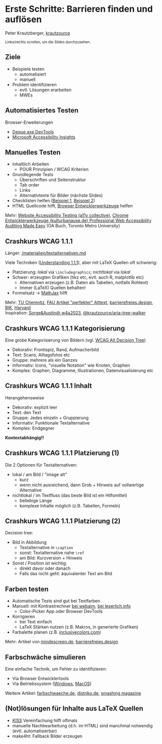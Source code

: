 # Erste Schritte: Barrieren finden und auflösen

Peter Krautzberger, [krautzource](https://krautzource.com)

<small>Links/rechts scrollen, um die Slides durchzusehen.</small>

## Ziele

- Beispiele testen
  - automatisiert
  - manuell
- Problem identifizieren
  - evtl. Lösungen erarbeiten
  - MWEs

## Automatisiertes Testen

Browser-Erweiterungen

- [Deque axe DevTools](https://www.deque.com/axe/devtools/)
- [Microsoft Accessibility Insights](https://accessibilityinsights.io/downloads/)

## Manuelles Testen

- Inhaltlich Arbeiten
  - POUR Prinzipien / WCAG Kriterien
- Grundlegende Tests
  - Überschriften und Seitenstruktur
  - Tab order
  - Links
  - Alternativtexte für Bilder (nächste Slides)
- Checklisten helfen ([Beispiel 1](https://www.webaccessibilitychecklist.com/), [Beispiel 2](https://www.a11y-collective.com/blog/accessibility-checklist/))
- HTML Quellcode hilft, [Browser Entwicklerwerkzeuge](https://de.wikipedia.org/wiki/Entwicklerwerkzeuge_in_Webbrowsern) helfen 
  
Mehr: [Website Accessibility Testing (a11y collective)](https://www.a11y-collective.com/blog/how-to-check-web-accessibility/), [Chrome Entwicklerwerkzeuge (kulturbanause.de)](https://kulturbanause.de/blog/die-chrome-entwicklertools-devtools-fuer-designer-und-einsteiger/),[Professional Web Accessibility Auditing Made Easy](https://pressbooks.library.torontomu.ca/pwaa/) (OA Buch, Toronto Metro University)


##  Crashkurs WCAG 1.1.1

Länger: [/materialien/textalternativen.md](https://github.com/krautzource/workshop-augsburg-2025/tree/main/materialien/textalternativen.md)

Viele Techniken ([Understanding 1.1.1](https://www.w3.org/WAI/WCAG22/Understanding/non-text-content.html)), aber mit LaTeX Quellen oft schwierig:
- Platzierung: *lokal* via `\includegraphics`; *nichtlokal* via *lokal* 
- Schwer: erzeugten Grafiken (tikz etc, evtl. auch R, matplotlib etc)
  - Alternativen erzeugen (z.B. Daten als Tabellen, notfalls Rohtext)
  - Immer (LaTeX) Quellen behalten!
- Formelsatz → [MathJax](https://www.mathjax.org/) hilft

Mehr: [TU Chemnitz](https://www.tu-chemnitz.de/urz/www/bf/alt.html), [FAU Artikel "perfekter" Alttext](https://www.rrze.fau.de/2022/08/der-perfekte-alt-text-interview-mit-blinden-und-sehbehinderten-menschen/), [barrierefreies.design](https://barrierefreies.design/blog/gute-alternativtexte-fur-bilder-formulieren), [BIK](https://bik-fuer-alle.de/alternativtexte-fuer-grafiken.html), [Harvard](https://accessibility.huit.harvard.edu/describe-content-images)\
Inspiration: [Sorge&Austin@ w4a2023](https://githubraw.com/zorkow/pretext/w4a2023/w4a2023/frontmatter-1.html), [@krautzource/aria-tree-walker](https://krautzource.github.io/aria-tree-walker/)

## Crashkurs WCAG 1.1.1 Kategorisierung

Eine grobe Kategorisierung von Bildern (vgl. [WCAG Alt Decision Tree](https://www.w3.org/WAI/tutorials/images/decision-tree/))

- Dekorativ: Frontispiz, Rand, Aufmacherbild
- Text: Scans, Alltagsfotos etc
- Gruppe: mehrere als ein Ganzes
- Informativ: Icons, "visuelle Notation" wie Knoten, Graphen
- Komplex: Graphen, Diagramme, Illustrationen, Datenvisualisierung etc

## Crashkurs WCAG 1.1.1 Inhalt

Herangehensweise

- Dekorativ: explizit leer
- Text: den Text
- Gruppe: Jedes einzeln + Gruppierung
- Informativ: Funktionale Textalternative
- Komplex: Endgegner

**Kontextabhängig!!**

## Crashkurs WCAG 1.1.1 Platzierung (1)

Die 2 Optionen für Textalternativen:

- lokal / am Bild  / "image alt"
  - kurz
  - wenn nicht ausreichend, dann Grob + Hinweis auf vollwertige Alternative
- nichtlokal / im Textfluss (das beste Bild ist ein Hilfsmittel)
  - beliebige Länge
  - komplexe Inhalte möglich (z.B. Tabellen, Formeln)

## Crashkurs WCAG 1.1.1 Platzierung (2)

Decision tree:
- Bild in Abbildung
  - Textalternative in `\caption`
  - sonst: Textalternative nahe `\ref`
  - am Bild: Kurzversion + Hinweis
- Sonst / Position ist wichtig:
  - direkt davor oder danach
  - Falls das nicht geht: äquivalenter Text am Bild

## Farben testen

- Automatische Tests sind gut bei Textfarben
- Manuell: mit Kontrastrechner [bei webaim](https://webaim.org/resources/contrastchecker/), [bei leserlich.info](https://leserlich.info/kontrastrechner)
  - Color-Picker App oder Browser DevTools
- Korrigieren
  - bei Text einfach
  - LaTeX Stärken nutzen (z.B. Makros, in generierte Grafiken)
- Farbalette planen (z.B. [inclusivecolors.com](https://www.inclusivecolors.com/))

Mehr: Artikel von [mindescreen.de](https://www.mindscreen.de/farbkontraste), [barrierefreies.design](https://barrierefreies.design/barrierefreiheit-interaktiv-testen/farben-und-kontraste-pruefen)

## Farbschwäche simulieren

Eine einfache Technik, um Fehler zu identifizieren:

- Via Browser Entwicklertools
- Via Betriebssystem ([Windows](https://support.microsoft.com/de-de/windows/verwenden-von-farbfiltern-in-windows-43893e44-b8b3-2e27-1a29-b0c15ef0e5ce), [MacOS](https://support.apple.com/de-de/guide/mac-help/unac089/14.0/mac/14.0))

Weitere Artikel: [farbschwaeche.de](https://www.farbsehschwaeche.de/materialien), [distriko.de](https://distriko.de/blog/barrierefreie-farbkontraste/), [smashing magazine](https://www.smashingmagazine.com/2024/02/designing-for-colorblindness/)

## (Not)lösungen für Inhalte aus LaTeX Quellen

- [_KISS_](https://de.wikipedia.org/wiki/KISS-Prinzip) Vereinfachung hilft oftmals
- manuelle Nachbearbeitung (d.h. im HTML) sind manchmal notwendig (evtl. automatisierbar)
- make4ht: Fallback Bilder erzeugen

